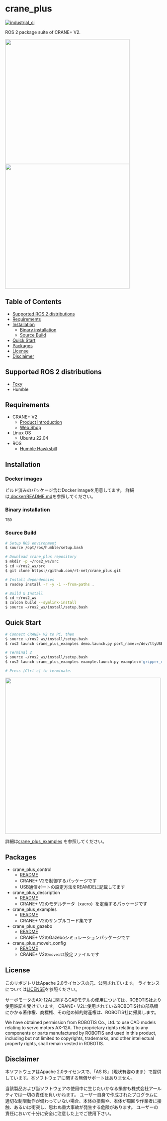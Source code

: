 # crane_plus

[![industrial_ci](https://github.com/rt-net/crane_plus/workflows/industrial_ci/badge.svg?branch=master)](https://github.com/rt-net/crane_plus/actions?query=workflow%3Aindustrial_ci+branch%3Amaster)

ROS 2 package suite of CRANE+ V2.

<img src=https://www.rt-shop.jp/images/RT/CRANEplusV2.png width=400px/><img src=https://rt-net.github.io/images/crane-plus/pick_and_place.gif width=400px />

## Table of Contents

- [Supported ROS 2 distributions](#supported-ROS-2-distributions)
- [Requirements](#requirements)
- [Installation](#installation)
  - [Binary installation](#binary-installation)
  - [Source Build](#source-build)
- [Quick Start](#quick-start)
- [Packages](#packages)
- [License](#license)
- [Disclaimer](#disclaimer)

## Supported ROS 2 distributions

- [Foxy](https://github.com/rt-net/crane_plus/tree/foxy-devel)
- Humble

## Requirements

- CRANE+ V2
  - [Product Introduction](https://rt-net.jp/products/cranev2/)
  - [Web Shop](https://www.rt-shop.jp/index.php?main_page=product_info&cPath=1348_1&products_id=3626&language=ja)
- Linux OS
  - Ubuntu 22.04
- ROS
  - [Humble Hawksbill](https://index.ros.org/doc/ros2/Installation/Humble/)

## Installation

### Docker images

ビルド済みのパッケージ含むDocker imageを用意してます。
詳細は[.docker/README.md](./.docker/README.md)を参照してください。

### Binary installation

```sh
TBD
```

### Source Build

```sh
# Setup ROS environment
$ source /opt/ros/humble/setup.bash

# Download crane_plus repository
$ mkdir -p ~/ros2_ws/src
$ cd ~/ros2_ws/src
$ git clone https://github.com/rt-net/crane_plus.git

# Install dependencies
$ rosdep install -r -y -i --from-paths .

# Build & Install
$ cd ~/ros2_ws
$ colcon build --symlink-install
$ source ~/ros2_ws/install/setup.bash
```

## Quick Start

```sh
# Connect CRANE+ V2 to PC, then
$ source ~/ros2_ws/install/setup.bash
$ ros2 launch crane_plus_examples demo.launch.py port_name:=/dev/ttyUSB0

# Terminal 2
$ source ~/ros2_ws/install/setup.bash
$ ros2 launch crane_plus_examples example.launch.py example:='gripper_control'

# Press [Ctrl-c] to terminate.
```

<img src=https://rt-net.github.io/images/crane-plus/gripper_control.gif width=500px />

詳細は[crane_plus_examples](./crane_plus_examples/README.md)
を参照してください。

## Packages

- crane_plus_control
  - [README](./crane_plus_control/README.md)
  - CRANE+ V2を制御するパッケージです
  - USB通信ポートの設定方法をREAMDEに記載してます
- crane_plus_description
  - [README](./crane_plus_description/README.md)
  - CRANE+ V2のモデルデータ（xacro）を定義するパッケージです
- crane_plus_examples
  - [README](./crane_plus_examples/README.md)
  - CRANE+ V2のサンプルコード集です
- crane_plus_gazebo
  - [README](./crane_plus_gazebo/README.md)
  - CRANE+ V2のGazeboシミュレーションパッケージです
- crane_plus_moveit_config
  - [README](./crane_plus_moveit_config/README.md)
  - CRANE+ V2の`moveit2`設定ファイルです

## License

このリポジトリはApache 2.0ライセンスの元、公開されています。 
ライセンスについては[LICENSE](./LICENSE)を参照ください。

サーボモータのAX-12Aに関するCADモデルの使用については、ROBOTIS社より使用許諾を受けています。 
CRANE+ V2に使用されているROBOTIS社の部品類にかかる著作権、商標権、その他の知的財産権は、ROBOTIS社に帰属します。

We have obtained permission from ROBOTIS Co., Ltd. to use CAD models relating to servo motors AX-12A. The proprietary rights relating to any components or parts manufactured by ROBOTIS and used in this product, including but not limited to copyrights, trademarks, and other intellectual property rights, shall remain vested in ROBOTIS.

## Disclaimer

本ソフトウェアはApache 2.0ライセンスで、「AS IS」（現状有姿のまま）で提供しています。本ソフトウェアに関する無償サポートはありません。

当該製品および当ソフトウェアの使用中に生じたいかなる損害も株式会社アールティでは一切の責任を負いかねます。 ユーザー自身で作成されたプログラムに適切な制限動作が備わっていない場合、本体の損傷や、本体が周囲や作業者に接触、あるいは衝突し、思わぬ重大事故が発生する危険があります。 ユーザーの責任において十分に安全に注意した上でご使用下さい。

